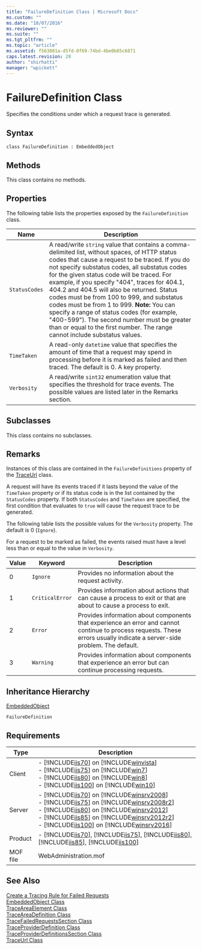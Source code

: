 ```yaml
---
title: "FailureDefinition Class | Microsoft Docs"
ms.custom: ""
ms.date: "10/07/2016"
ms.reviewer: ""
ms.suite: ""
ms.tgt_pltfrm: ""
ms.topic: "article"
ms.assetid: f563801a-d5fd-0f69-74bd-4be0b05c6871
caps.latest.revision: 28
author: "shirhatti"
manager: "wpickett"
---
```

# FailureDefinition Class
Specifies the conditions under which a request trace is generated.  
  
## Syntax  
  
```vbs  
class FailureDefinition : EmbeddedObject  
```  
  
## Methods  
 This class contains no methods.  
  
## Properties  
 The following table lists the properties exposed by the `FailureDefinition` class.  
  
|Name|Description|  
|----------|-----------------|  
|`StatusCodes`|A read/write `string` value that contains a comma-delimited list, without spaces, of HTTP status codes that cause a request to be traced. If you do not specify substatus codes, all substatus codes for the given status code will be traced. For example, if you specify "404", traces for 404.1, 404.2 and 404.5 will also be returned. Status codes must be from 100 to 999, and substatus codes must be from 1 to 999. **Note:**  You can specify a range of status codes (for example, "400-599"). The second number must be greater than or equal to the first number. The range cannot include substatus values.|  
|`TimeTaken`|A read-only `datetime` value that specifies the amount of time that a request may spend in processing before it is marked as failed and then traced. The default is 0. A key property.|  
|`Verbosity`|A read/write `sint32` enumeration value that specifies the threshold for trace events. The possible values are listed later in the Remarks section.|  
  
## Subclasses  
 This class contains no subclasses.  
  
## Remarks  
 Instances of this class are contained in the `FailureDefinitions` property of the [TraceUrl](../../reference/admin/traceurl-class.md) class.  
  
 A request will have its events traced if it lasts beyond the value of the `TimeTaken` property or if its status code is in the list contained by the `StatusCodes` property. If both `StatusCodes` and `TimeTaken` are specified, the first condition that evaluates to `true` will cause the request trace to be generated.  
  
 The following table lists the possible values for the `Verbosity` property. The default is 0 (`Ignore`).  
  
 For a request to be marked as failed, the events raised must have a level less than or equal to the value in `Verbosity`.  
  
|Value|Keyword|Description|  
|-----------|-------------|-----------------|  
|0|`Ignore`|Provides no information about the request activity.|  
|1|`CriticalError`|Provides information about actions that can cause a process to exit or that are about to cause a process to exit.|  
|2|`Error`|Provides information about components that experience an error and cannot continue to process requests. These errors usually indicate a server-side problem. The default.|  
|3|`Warning`|Provides information about components that experience an error but can continue processing requests.|  
  
## Inheritance Hierarchy  
 [EmbeddedObject](../../reference/admin/embeddedobject-class1.md)  
  
 `FailureDefinition`  
  
## Requirements  
  
|Type|Description|  
|----------|-----------------|  
|Client|-   [!INCLUDE[iis70](../../reference/admin/includes/iis70-md.md)] on [!INCLUDE[winvista](../../reference/admin/includes/winvista-md.md)]<br />-   [!INCLUDE[iis75](../../reference/admin/includes/iis75-md.md)] on [!INCLUDE[win7](../../reference/admin/includes/win7-md.md)]<br />-   [!INCLUDE[iis80](../../reference/admin/includes/iis80-md.md)] on [!INCLUDE[win8](../../reference/admin/includes/win8-md.md)]<br />-   [!INCLUDE[iis100](../../reference/admin/includes/iis100-md.md)] on [!INCLUDE[win10](../../reference/admin/includes/win10-md.md)]|  
|Server|-   [!INCLUDE[iis70](../../reference/admin/includes/iis70-md.md)] on [!INCLUDE[winsrv2008](../../reference/admin/includes/winsrv2008-md.md)]<br />-   [!INCLUDE[iis75](../../reference/admin/includes/iis75-md.md)] on [!INCLUDE[winsrv2008r2](../../reference/admin/includes/winsrv2008r2-md.md)]<br />-   [!INCLUDE[iis80](../../reference/admin/includes/iis80-md.md)] on [!INCLUDE[winsrv2012](../../reference/admin/includes/winsrv2012-md.md)]<br />-   [!INCLUDE[iis85](../../reference/admin/includes/iis85-md.md)] on [!INCLUDE[winsrv2012r2](../../reference/admin/includes/winsrv2012r2-md.md)]<br />-   [!INCLUDE[iis100](../../reference/admin/includes/iis100-md.md)] on [!INCLUDE[winsrv2016](../../reference/admin/includes/winsrv2016-md.md)]|  
|Product|-   [!INCLUDE[iis70](../../reference/admin/includes/iis70-md.md)], [!INCLUDE[iis75](../../reference/admin/includes/iis75-md.md)], [!INCLUDE[iis80](../../reference/admin/includes/iis80-md.md)], [!INCLUDE[iis85](../../reference/admin/includes/iis85-md.md)], [!INCLUDE[iis100](../../reference/admin/includes/iis100-md.md)]|  
|MOF file|WebAdministration.mof|  
  
## See Also  
 [Create a Tracing Rule for Failed Requests](http://go.microsoft.com/fwlink/?LinkId=64723)   
 [EmbeddedObject Class](../../reference/admin/embeddedobject-class1.md)   
 [TraceAreaElement Class](../../reference/admin/traceareaelement-class.md)   
 [TraceAreaDefinition Class](../../reference/admin/traceareadefinition-class.md)   
 [TraceFailedRequestsSection Class](../../reference/admin/tracefailedrequestssection-class.md)   
 [TraceProviderDefinition Class](../../reference/admin/traceproviderdefinition-class.md)   
 [TraceProviderDefinitionsSection Class](../../reference/admin/traceproviderdefinitionssection-class.md)   
 [TraceUrl Class](../../reference/admin/traceurl-class.md)
